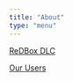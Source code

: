 ```yaml
---
title: "About"
type: "menu"
---
```

<!-- ensure there is a newline between each menu item to allow html <p> to wrap each one -->

[ReDBox DLC](/rbdlc.html)

[Our Users](/rbusers.html)
